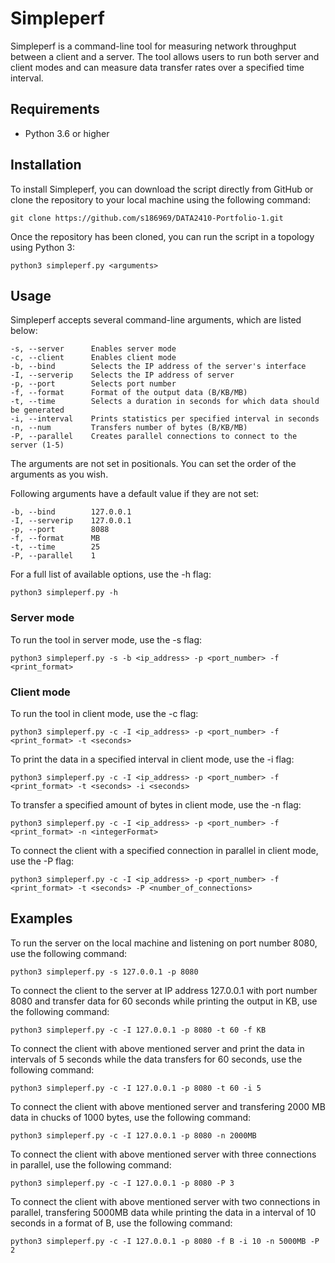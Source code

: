 # Simpleperf
Simpleperf is a command-line tool for measuring network throughput between a client and a server. The tool allows users to run both server and client modes and can measure data transfer rates over a specified time interval.

## Requirements
* Python 3.6 or higher

## Installation
To install Simpleperf, you can download the script directly from GitHub or clone the repository to your local machine using the following command:

```
git clone https://github.com/s186969/DATA2410-Portfolio-1.git
```

Once the repository has been cloned, you can run the script in a topology using Python 3:

```
python3 simpleperf.py <arguments>
```

## Usage
Simpleperf accepts several command-line arguments, which are listed below:

```
-s, --server      Enables server mode
-c, --client      Enables client mode
-b, --bind        Selects the IP address of the server's interface
-I, --serverip    Selects the IP address of server
-p, --port        Selects port number
-f, --format      Format of the output data (B/KB/MB)
-t, --time        Selects a duration in seconds for which data should be generated
-i, --interval    Prints statistics per specified interval in seconds
-n, --num         Transfers number of bytes (B/KB/MB)
-P, --parallel    Creates parallel connections to connect to the server (1-5)
```

The arguments are not set in positionals. You can set the order of the arguments as you wish.

Following arguments have a default value if they are not set:
```
-b, --bind        127.0.0.1
-I, --serverip    127.0.0.1
-p, --port        8088
-f, --format      MB
-t, --time        25
-P, --parallel    1
```

For a full list of available options, use the -h flag:
```
python3 simpleperf.py -h
```

### Server mode
To run the tool in server mode, use the -s flag:
```
python3 simpleperf.py -s -b <ip_address> -p <port_number> -f <print_format>
```

### Client mode

To run the tool in client mode, use the -c flag:
```
python3 simpleperf.py -c -I <ip_address> -p <port_number> -f <print_format> -t <seconds>
```

To print the data in a specified interval in client mode, use the -i flag:
```
python3 simpleperf.py -c -I <ip_address> -p <port_number> -f <print_format> -t <seconds> -i <seconds>
```

To transfer a specified amount of bytes in client mode, use the -n flag:
```
python3 simpleperf.py -c -I <ip_address> -p <port_number> -f <print_format> -n <integerFormat>
```

To connect the client with a specified connection in parallel in client mode, use the -P flag:
```
python3 simpleperf.py -c -I <ip_address> -p <port_number> -f <print_format> -t <seconds> -P <number_of_connections>
```

## Examples
To run the server on the local machine and listening on port number 8080, use the following command:
```
python3 simpleperf.py -s 127.0.0.1 -p 8080
```

To connect the client to the server at IP address 127.0.0.1 with port number 8080 and transfer data for 60 seconds while printing the output in KB, use the following command:

```
python3 simpleperf.py -c -I 127.0.0.1 -p 8080 -t 60 -f KB
```

To connect the client with above mentioned server and print the data in intervals of 5 seconds while the data transfers for 60 seconds, use the following command:
```
python3 simpleperf.py -c -I 127.0.0.1 -p 8080 -t 60 -i 5
```

To connect the client with above mentioned server and transfering 2000 MB data in chucks of 1000 bytes, use the following command:
```
python3 simpleperf.py -c -I 127.0.0.1 -p 8080 -n 2000MB
```

To connect the client with above mentioned server with three connections in parallel, use the following command:
```
python3 simpleperf.py -c -I 127.0.0.1 -p 8080 -P 3
```

To connect the client with above mentioned server with two connections in parallel, transfering 5000MB data while printing the data in a interval of 10 seconds in a format of B, use the following command:
```
python3 simpleperf.py -c -I 127.0.0.1 -p 8080 -f B -i 10 -n 5000MB -P 2
```